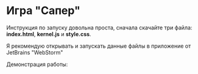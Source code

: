 # Игра "Сапер"

Инструкция по запуску довольна проста, сначала скачайте три файла: **index.html**, **kernel.js** и **style.css**.

Я рекомендую открывать и запускать данные файлы в приложение от JetBrains "WebStorm"

Демонстрация работы: 


